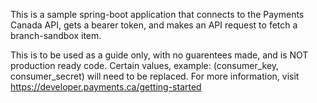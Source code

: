 This is a sample spring-boot application that connects to the Payments Canada API, gets a bearer token, and makes an API request to fetch a branch-sandbox item.

This is to be used as a guide only, with no guarentees made, and is NOT production ready code. Certain values, example: (consumer_key, consumer_secret) will need to be replaced. For more information, visit https://developer.payments.ca/getting-started
